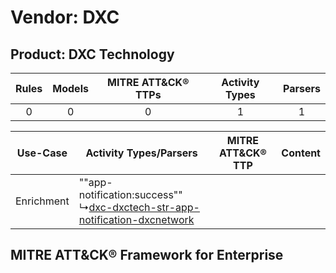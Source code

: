 Vendor: DXC
===========
Product: DXC Technology
-----------------------
| Rules | Models | MITRE ATT&CK® TTPs | Activity Types | Parsers |
|:-----:|:------:|:------------------:|:--------------:|:-------:|
|   0   |   0    |         0          |       1        |    1    |

|  Use-Case  | Activity Types/Parsers    | MITRE ATT&CK® TTP | Content    |
|:----------:| ---- | ---- | ---- |
| Enrichment |  ""app-notification:success""<br> ↳[dxc-dxctech-str-app-notification-dxcnetwork](Ps/pC_dxcdxctechstrappnotificationdxcnetwork.md)<br> |    | [](RM/r_m_dxc_dxc_technology_Enrichment.md) |

MITRE ATT&CK® Framework for Enterprise
--------------------------------------
